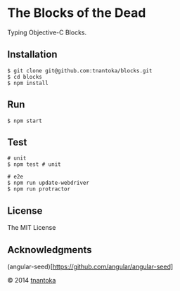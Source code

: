 # The Blocks of the Dead

Typing Objective-C Blocks.

## Installation

```
$ git clone git@github.com:tnantoka/blocks.git
$ cd blocks
$ npm install
```

## Run

```
$ npm start
```

## Test

```
# unit
$ npm test # unit

# e2e
$ npm run update-webdriver
$ npm run protractor
```

## License 

The MIT License

## Acknowledgments

(angular-seed)[https://github.com/angular/angular-seed]

&copy; 2014 [tnantoka](https://twitter.com/tnantoka)
